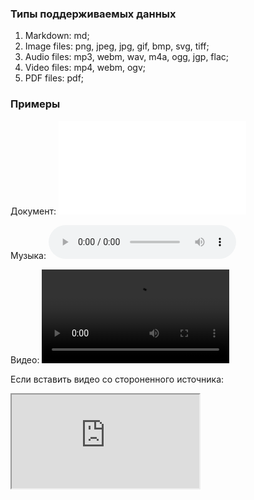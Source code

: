 ### Типы поддерживаемых данных
1. Markdown: md;
2. Image files: png, jpeg, jpg, gif, bmp, svg, tiff;
3. Audio files: mp3, webm, wav, m4a, ogg, jgp, flac;
4. Video files: mp4, webm, ogv;
5. PDF files: pdf;

### Примеры

Документ:
![Что такое биткоин](_attachments/Bitcoin.pdf)

Музыка:
![Mnogoznaal - Принимай](_attachments/Mnogoznaal%20-%20Принимай.mp3)

Видео:
![Mnogoznaal - Гостиница космос](_attachments/Mnogoznaal%20-%20Гостиница%20Космос.mp4)

Если вставить видео со стороненного источника:
<iframe src="https://www.youtube.com"></iframe>